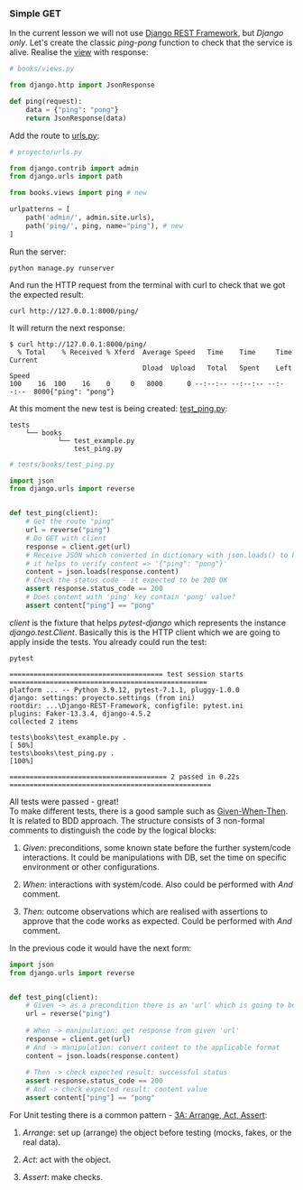 ### Simple GET

In the current lesson we will not use [Django REST Framework](https://www.django-rest-framework.org/), but _Django only_.
Let's create the classic _ping-pong_ function to check that the service is alive.
Realise the [view](books/views.py) with response:

```python
# books/views.py

from django.http import JsonResponse

def ping(request):
    data = {"ping": "pong"}
    return JsonResponse(data)
```

Add the route to [urls.py](proyecto/urls.py):

```python
# proyecto/urls.py

from django.contrib import admin
from django.urls import path

from books.views import ping # new

urlpatterns = [
    path('admin/', admin.site.urls),
    path('ping/', ping, name="ping"), # new
]
```

Run the server:

```commandline
python manage.py runserver
```

And run the HTTP request from the terminal with curl to check that we got the expected result:

```commandline
curl http://127.0.0.1:8000/ping/
```

It will return the next response:

```commandline
$ curl http://127.0.0.1:8000/ping/
  % Total    % Received % Xferd  Average Speed   Time    Time     Time  Current
                                 Dload  Upload   Total   Spent    Left  Speed
100    16  100    16    0     0   8000      0 --:--:-- --:--:-- --:--:--  8000{"ping": "pong"}
```

At this moment the new test is being created: [test_ping.py](tests/books/test_ping.py):

```commandline
tests
    └── books
            └── test_example.py
                test_ping.py
```
```python
# tests/books/test_ping.py

import json
from django.urls import reverse


def test_ping(client):
    # Get the route "ping"
    url = reverse("ping")
    # Do GET with client
    response = client.get(url)
    # Receive JSON which converted in dictionary with json.loads() to handle it - 
    # it helps to verify content => '{"ping": "pong"}'
    content = json.loads(response.content)
    # Check the status code - it expected to be 200 OK
    assert response.status_code == 200
    # Does content with 'ping' key contain 'pong' value?
    assert content["ping"] == "pong"
```

_client_ is the fixture that helps _pytest-django_ which represents the instance _django.test.Client_.
Basically this is the HTTP client which we are going to apply inside the tests.
You already could run the test:

```commandline
pytest
```

```commandline
====================================== test session starts =================================================
platform ... -- Python 3.9.12, pytest-7.1.1, pluggy-1.0.0
django: settings: proyecto.settings (from ini)
rootdir: ...\Django-REST-Framework, configfile: pytest.ini
plugins: Faker-13.3.4, django-4.5.2
collected 2 items                                                                                                                                                 

tests\books\test_example.py .                                                                          [ 50%]
tests\books\test_ping.py .                                                                             [100%]

======================================= 2 passed in 0.22s ==================================================

```

All tests were passed - great! <br>
To make different tests, there is a good sample such as [Given-When-Then](https://docs.behat.org/en/v2.5/guides/1.gherkin.html).
It is related to BDD approach. The structure consists of 3 non-formal comments to distinguish the code by the logical blocks:

1. _Given_: preconditions, some known state before the further system/code interactions. 
   It could be manipulations with DB, set the time on specific environment or other configurations.
   
2. _When_: interactions with system/code. Also could be performed with _And_ comment.
   
3. _Then_: outcome observations which are realised with assertions to approve that the code works as expected.
   Could be performed with _And_ comment.
   
In the previous code it would have the next form:

```python
import json
from django.urls import reverse


def test_ping(client):
    # Given -> as a precondition there is an 'url' which is going to be invoked in the next steps
    url = reverse("ping")
    
    # When -> manipulation: get response from given 'url'
    response = client.get(url)
    # And -> manipulation: convert content to the applicable format
    content = json.loads(response.content)
    
    # Then -> check expected result: successful status
    assert response.status_code == 200
    # And -> check expected result: content value
    assert content["ping"] == "pong"

```

For Unit testing there is a common pattern - [3A: Arrange, Act, Assert](https://jamescooke.info/arrange-act-assert-pattern-for-python-developers.html): <br>
1. _Arrange_: set up (arrange) the object before testing (mocks, fakes, or the real data).

2. _Act_: act with the object.

3. _Assert_: make checks.
